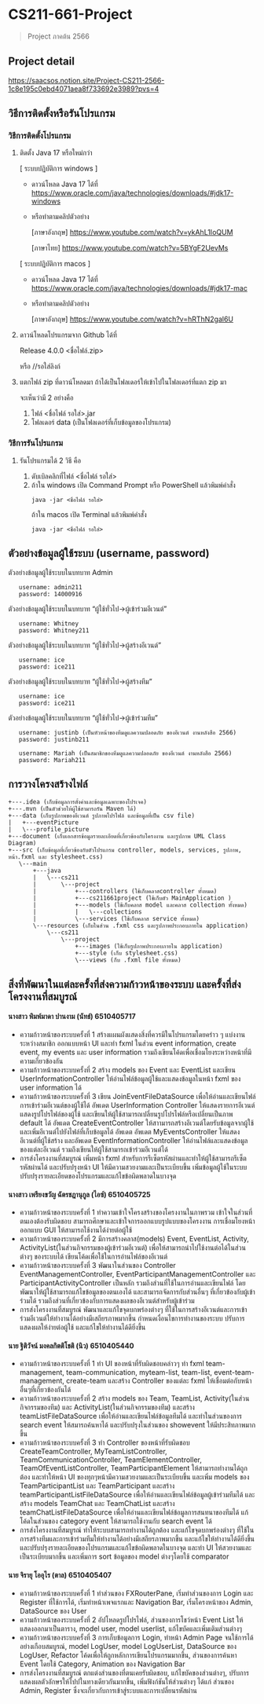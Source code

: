 # CS211-661-Project
> Project ภาคต้น 2566

## Project detail
https://saacsos.notion.site/Project-CS211-2566-1c8e195c0ebd4071aea8f733692e3989?pvs=4

## วิธีการติดตั้งหรือรันโปรแกรม
### วิธีการติดตั้งโปรแกรม
1. ติดตั้ง Java 17 หรือใหม่กว่า

    [ ระบบปฏิบัติการ windows ]
    - ดาวน์โหลด Java 17 ได้ที่ https://www.oracle.com/java/technologies/downloads/#jdk17-windows
    - หรือทำตามคลิปตัวอย่าง 
   
        [ภาษาอังกฤษ] https://www.youtube.com/watch?v=ykAhL1IoQUM
   
        [ภาษาไทย] https://www.youtube.com/watch?v=5BYgF2UevMs
   
    [ ระบบปฏิบัติการ macos ]
    - ดาวน์โหลด Java 17 ได้ที่ https://www.oracle.com/java/technologies/downloads/#jdk17-mac
    - หรือทำตามคลิปตัวอย่าง 
   
        [ภาษาอังกฤษ] https://www.youtube.com/watch?v=hRThN2gal6U
2. ดาวน์โหลดโปรแกรมจาก Github ได้ที่
   
   Release 4.0.0 <ชื่อไฟล์.zip>
   
   หรือ //รอใส่ลิงก์
3. แตกไฟล์ zip ที่ดาวน์โหลดมา ถ้าได้เป็นโฟลเดอร์ให้เข้าไปในโฟลเดอร์ที่แตก zip มา
   
   จะเห็นว่ามี 2 อย่างคือ
   1. ไฟล์ <ชื่อไฟล์ รอใส่>.jar
   2. โฟลเดอร์ data (เป็นโฟลเดอร์ที่เก็บข้อมูลของโปรแกรม)

### วิธีการรันโปรแกรม
1. รันโปรแกรมได้ 2 วิธี คือ

   1. ดับเบิลคลิกที่ไฟล์ <ชื่อไฟล์ รอใส่>
   2. ถ้าใน windows เปิด Command Prompt หรือ PowerShell แล้วพิมพ์คำสั่ง
        ```
        java -jar <ชื่อไฟล์ รอใส่>
        ```
        ถ้าใน macos เปิด Terminal แล้วพิมพ์คำสั่ง
        ```
        java -jar <ชื่อไฟล์ รอใส่>
        ```


## ตัวอย่างข้อมูลผู้ใช้ระบบ (username, password) 
   ตัวอย่างข้อมูลผู้ใช้ระบบในบทบาท Admin
   ```
      username: admin211
      password: 14000916
   ```  
   ตัวอย่างข้อมูลผู้ใช้ระบบในบทบาท “ผู้ใช้ทั่วไป->ผู้เข้าร่วมอีเวนต์”
   ```
      username: Whitney
      password: Whitney211
   ```
ตัวอย่างข้อมูลผู้ใช้ระบบในบทบาท “ผู้ใช้ทั่วไป->ผู้สร้างอีเวนต์”
   ```
      username: ice
      password: ice211
   ```
ตัวอย่างข้อมูลผู้ใช้ระบบในบทบาท “ผู้ใช้ทั่วไป->ผู้สร้างทีม”
   ```
      username: ice
      password: ice211
   ```
ตัวอย่างข้อมูลผู้ใช้ระบบในบทบาท “ผู้ใช้ทั่วไป->ผู้เข้าร่วมทีม”
   ```
      username: justinb (เป็นหัวหน้าของทีมดูแลความปลอดภัย ของอีเวนต์ งานหลังสือ 2566)
      password: justinb211
      
      username: Mariah (เป็นสมาชิกของทีมดูแลความปลอดภัย ของอีเวนต์ งานหลังสือ 2566)
      password: Mariah211
   ```


## การวางโครงสร้างไฟล์
```
+---.idea (เก็บข้อมูลการตั้งค่าและข้อมูลเฉพาะของโปรเจค)
+---.mvn (เป็นตัวช่วยให้ผู้ใช้สามารถรัน Maven ได้)
+---data (เก็บรูปภาพของอีเวนต์ รูปภาพโปรไฟล์ และข้อมูลที่เป็น csv file)
|   +---eventPicture
|   \---profile_picture
+---document (เก็บเอกสารข้อมูลรายละเอียดที่เกี่ยวข้องกับโครงงาน และรูปภาพ UML Class Diagram)
+---src (เก็บข้อมูลที่เกี่ยวข้องกับตัวโปรแกรม controller, models, services, รูปภาพ, หน้า.fxml และ stylesheet.css)
   \---main
       +---java
       |   \---cs211
       |       \---project
       |           +---controllers (ใช้เก็บคลาสcontroller ทั้งหมด)
       |           +---cs211661project (ใช้เก็บตัว MainApplication )
       |           +---models (ใช้เก็บคลาส model และคลาส collection ทั้งหมด)
       |           |   \---collections
       |           \---services (ใช้เก็บคลาส service ทั้งหมด)
       \---resources (เก็บในส่วน .fxml css และรูปภาพประกอบภายใน application)
           \---cs211
               \---project
                   +---images (ใช้เก็บรูปภาพประกอบภายใน application)
                   +---style (เก็บ stylesheet.css)
                   \---views (ก็บ .fxml file ทั้งหมด)

```
## สิ่งที่พัฒนาในแต่ละครั้งที่ส่งความก้าวหน้าของระบบ และครั้งที่ส่งโครงงานที่สมบูรณ์

#### นางสาว พิมพ์มาดา ปานงาม (นัทธ์) 6510405717
- ความก้าวหน้าของระบบครั้งที่ 1
  สร้างแผนผังแสดงสิ่งที่ควรมีในโปรแกรมโดยคร่าว ๆ แบ่งงานระหว่างสมาชิก ออกแบบหน้า UI และทำ fxml ในส่วน event information, create event, my events และ user information รวมถึงเขียนโค้ดเพื่อเชื่อมโยงระหว่างหน้าที่มีความเกี่ยวข้องกัน
- ความก้าวหน้าของระบบครั้งที่ 2
  สร้าง models ของ Event และ EventList และเขียน UserInformationController ให้อ่านไฟล์ข้อมูลผู้ใช้และแสดงข้อมูลในหน้า fxml ของ user information ได้
- ความก้าวหน้าของระบบครั้งที่ 3
  เขียน JoinEventFileDataSource เพื่อให้อ่านและเขียนไฟล์การเข้าร่วมอีเวนต์ของผู้ใช้ได้ อัพเดต UserInformation Controller ให้แสดงรายการอีเวนต์ แสดงรูปโปรไฟล์ของผู้ใช้ และเขียนให้ผู้ใช้สามารถเปลี่ยนรูปโปรไฟล์หรือเปลี่ยนเป็นภาพ default ได้ อัพเดต CreateEventController ให้สาามารถสร้างอีเวนต์โดยรับข้อมูลจากผู้ใช้และเพิ่มอีเวนต์ไปยังไฟล์ที่เก็บข้อมูลได้ อัพเดต อัพเดต MyEventsController ให้แสดงอีเวนต์ที่ผู้ใช้สร้าง และอัพเดต EventInformationController ให้อ่านไฟล์และแสดงข้อมูลของแต่ละอีเวนต์ รวมถึงเขียนให้ผู้ใช้สามารถเข้าร่วมอีเวนต์ได้
- การส่งโครงงานที่สมบูรณ์
  เพิ่มหน้า fxml สำหรับการรีเซ็ตรหัสผ่านและทำให้ผู้ใช้สามารถรีเซ็ตรหัสผ่านได้ และปรับปรุงหน้า UI ให้มีความสวยงามและเป็นระเบียบขึ้น เพิ่มข้อมูลผู้ใช้ในระบบ ปรับปรุงรายละเอียดของโปรแกรมและแก้ไขข้อผิดพลาดในบางจุด 

#### นางสาว เพรียงขวัญ ฉัตรชฎานุกูล (ไอซ์) 6510405725
 - ความก้าวหน้าของระบบครั้งที่ 1
   ทำความเข้าใจโครงสร้างของโครงงานในภาพรวม เข้าใจในส่วนที่ตนเองต้องรับผิดชอบ สามารถศึกษาและเข้าใจการออกแบบรูปแบบของโครงงาน การเชื่อมโยงหน้า ออกแบบ GUI ให้สามารถใช้งานได้ง่ายต่อผู้ใช้ 
 - ความก้าวหน้าของระบบครั้งที่ 2
   มีการสร้างคลาส(models) Event, EventList, Activity, ActivityList(ในส่วนกิจกรรมของผู้เข้าร่วมอีเวนต์) เพื่อให้สามารถนำไปใช้งานต่อได้ในส่วนต่างๆ ของระบบได้  เขียนโค้ดเพื่อใช้ในการอ่านไฟล์ของอีเวนต์
 - ความก้าวหน้าของระบบครั้งที่ 3
    พัฒนาในส่วนของ Controller EventManagementController, EventParticipantManagementController และ ParticipantActivityController เป็นหลัก รวมถึงส่วนที่ใช้ในการอ่านและเขียนไฟล์ โดยพัฒนาให้ผู้ใช้สามารถแก้ไขข้อมูลของตนเองได้ และสามารถจัดการกับส่วนอื่นๆ ที่เกี่ยวข้องกับผู้เข้าร่วมได้ รวมถึงส่วนที่เกี่ยวข้องกับการแสดงผลของอีเวนต์สำหรับผู้เข้าร่วม
 - การส่งโครงงานที่สมบูรณ์
   พัฒนาและแก้ไขจุดบกพร่องต่างๆ ที่ใช้ในการสร้างอีเวนต์และการเข้าร่วมอีเวนต์ให้ทำงานได้อย่างมีเสถียรภาพมากขึ้น กำหนดเงื่อนไขการทำงานของระบบ ปรับการแสดงผลให้ง่ายต่อผู้ใช้ และแก้ไขให้ทำงานได้ดียิ่งขึ้น 

#### นาย ฐิติวัจน์ มงคลกิตติโชติ (นิว) 6510405440
 - ความก้าวหน้าของระบบครั้งที่ 1
   ทำ UI ของหน้าที่รับผิดชอบคล่าวๆ ทำ fxml team-management, team-communication, myteam-list, team-list, event-team-management, create-team และสร้าง Controller ของแต่ละ fxml ให้เชื่อมต่อกับหน้าอื่นๆที่เกี่ยวข้องกันได้
 - ความก้าวหน้าของระบบครั้งที่ 2
   สร้าง models ของ Team, TeamList, Activity(ในส่วนกิจกรรมของทีม) และ ActivityList(ในส่วนกิจกรรมของทีม) และสร้าง teamListFileDataSource เพื่อให้อ่านและเขียนไฟล์ข้อมูลทีมได้ และทำในส่วนของการ search event ให้สมารถค้นหาได้ และปรับปรุงในส่วนของ showevent ให้มีประสิทภาพมากขึ้น
 - ความก้าวหน้าของระบบครั้งที่ 3
   ทำ Controller ของหน้าที่รับผิดชอบ CreateTeamController, MyTeamListController, TeamCommunicationController, TeamElementController, TeamOfEventListController, TeamParticipantElement ให้สามารถทำงานได้ถูกต้อง และทำให้หน้า UI ของทุกๆหน้ามีความสวยงามและเป็นระเบียบขึ้น และเพิ่ม models ของ TeamParticipantList และ TeamParticipant และสร้าง teamParticipantListFileDataSource เพื่อให้อ่านและเขียนไฟล์ข้อมูลผู้เข้าร่วมทีมได้ และสร้าง models TeamChat และ TeamChatList และสร้าง teamChatListFileDataSource เพื่อให้อ่านและเขียนไฟล์ข้อมูลการสนทนาของทีมได้ แก้โค้ดในส่วนของ category event ให้สามารถใช้งานกับ search event ได้
 - การส่งโครงงานที่สมบูรณ์
   ทำให้ระบบสามารถทำงานได้ถูกต้อง และแก้ไขจุดบกพร่องต่างๆ ที่ใช้ในการสร้างทีมและการเข้าร่วมทีมให้ทำงานได้อย่างมีเสถียรภาพมากขึ้น และแก้ไขให้ทำงานได้ดียิ่งขึ้น และปรับปรุงรายละเอียดของโปรแกรมและแก้ไขข้อผิดพลาดในบางจุด และทำ UI ให้สวยงามและเป็นระเบียบมากขึ้น และเพิ่มการ sort ข้อมูลของ model ต่างๆโดยใช้ comparator

#### นาย จิรายุ โออุไร (ตาล) 6510405407
 - ความก้าวหน้าของระบบครั้งที่ 1
   ทำส่วนของ FXRouterPane, เริ่มทำส่วนของการ Login และ Register ที่ใช้การได้, เริ่มทำหน้าเพจแรกและ Navigation Bar, เริ่มโครงหน้าของ Admin, DataSource ของ User
 - ความก้าวหน้าของระบบครั้งที่ 2
   อัปโหลดรูปโปรไฟล์, ส่วนของการโชว์หน้า Event List ให้แสดงออกมาเป็นตาราง, model user, model userlist, แก้ไขบัคและเพิ่มเติมส่วนต่างๆ
 - ความก้าวหน้าของระบบครั้งที่ 3
   การเก็บข้อมูลการ Login, ทำหน้า Admin Page จนใช้การได้อย่างเกือบสมบูรณ์, model LogUser, model LogUserList, DataSource ของ LogUser, Refactor โค้ดเพื่อให้ถูกหลักการเขียนโปรแกรมมากขึ้น, ส่วนของการค้นหา Event โดยใช้ Category, Animation ของ Navigation Bar
 - การส่งโครงงานที่สมบูรณ์
   ตกแต่งส่วนของที่ตนเคยรับผิดชอบ, แก้ไขบัคของส่วนต่างๆ, ปรับการแสดงผลตัวอักษรให้ไปปในทางเดียวกันมากขึ้น, เพิ่มฟังก์ชันให้ส่วนต่างๆ ได้แก่ ส่วนของ Admin, Register ซึ่งจะเกี่ยวกับการเข้าสู่ระบบและการเปลี่ยนรหัสผ่าน